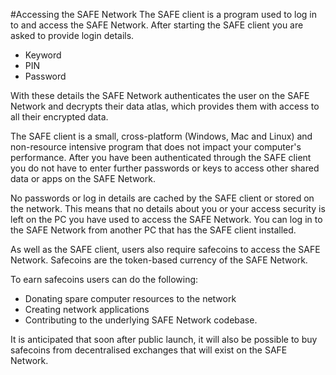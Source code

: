 #Accessing the SAFE Network
The SAFE client is a program used to log in to and access the SAFE Network. After starting the SAFE client you are asked to provide login details.

* Keyword
* PIN
* Password

With these details the SAFE Network authenticates the user on the SAFE Network and decrypts their data atlas, which provides them with access to all their encrypted data.

The SAFE client is a small, cross-platform (Windows, Mac and Linux) and non-resource intensive program that does not impact your computer's performance. After you have been authenticated through the SAFE client you do not have to enter further passwords or keys to access other shared data or apps on the SAFE Network.

No passwords or log in details are cached by the SAFE client or stored on the network. This means that no details about you or your access security is left on the PC you have used to access the SAFE Network. You can log in to the SAFE Network from another PC that has the SAFE client installed.

As well as the SAFE client, users also require safecoins to access the SAFE Network. Safecoins are the token-based currency of the SAFE Network.

To earn safecoins users can do the following:

* Donating spare computer resources to the network
* Creating network applications
* Contributing to the underlying SAFE Network codebase.

It is anticipated that soon after public launch, it will also be possible to buy safecoins from decentralised exchanges that will exist on the SAFE Network.
